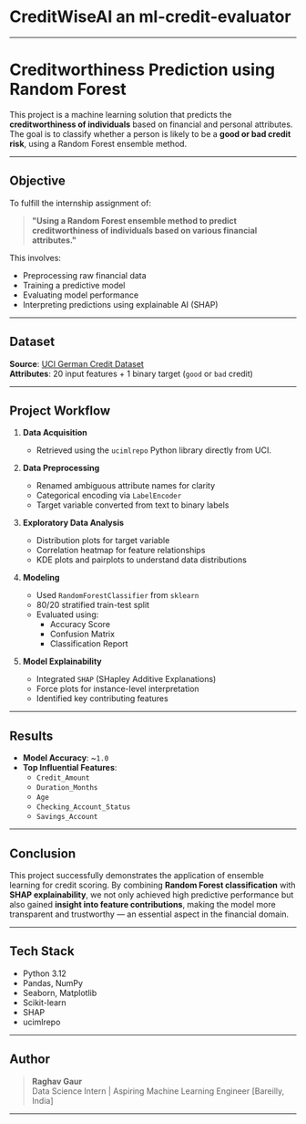 # **CreditWiseAI** an **ml-credit-evaluator**
---

# Creditworthiness Prediction using Random Forest

This project is a machine learning solution that predicts the **creditworthiness of individuals** based on financial and personal attributes. The goal is to classify whether a person is likely to be a **good or bad credit risk**, using a Random Forest ensemble method.

---

## Objective

To fulfill the internship assignment of:
> **"Using a Random Forest ensemble method to predict creditworthiness of individuals based on various financial attributes."**

This involves:
- Preprocessing raw financial data
- Training a predictive model
- Evaluating model performance
- Interpreting predictions using explainable AI (SHAP)

---

## Dataset

**Source**: [UCI German Credit Dataset](https://archive.ics.uci.edu/ml/datasets/statlog+(german+credit+data))  
**Attributes**: 20 input features + 1 binary target (`good` or `bad` credit)

---

## Project Workflow

1. **Data Acquisition**  
   - Retrieved using the `ucimlrepo` Python library directly from UCI.

2. **Data Preprocessing**  
   - Renamed ambiguous attribute names for clarity  
   - Categorical encoding via `LabelEncoder`  
   - Target variable converted from text to binary labels

3. **Exploratory Data Analysis**  
   - Distribution plots for target variable  
   - Correlation heatmap for feature relationships  
   - KDE plots and pairplots to understand data distributions

4. **Modeling**  
   - Used `RandomForestClassifier` from `sklearn`  
   - 80/20 stratified train-test split  
   - Evaluated using:
     - Accuracy Score
     - Confusion Matrix
     - Classification Report

5. **Model Explainability**  
   - Integrated `SHAP` (SHapley Additive Explanations)  
   - Force plots for instance-level interpretation  
   - Identified key contributing features

---

## Results

- **Model Accuracy**: ~`1.0`
- **Top Influential Features**:
  - `Credit_Amount`
  - `Duration_Months`
  - `Age`
  - `Checking_Account_Status`
  - `Savings_Account`

---

## Conclusion

This project successfully demonstrates the application of ensemble learning for credit scoring. By combining **Random Forest classification** with **SHAP explainability**, we not only achieved high predictive performance but also gained **insight into feature contributions**, making the model more transparent and trustworthy — an essential aspect in the financial domain.

---

## Tech Stack

- Python 3.12
- Pandas, NumPy
- Seaborn, Matplotlib
- Scikit-learn
- SHAP
- ucimlrepo

---

## Author

> **Raghav Gaur**  
> Data Science Intern | Aspiring Machine Learning Engineer 
> [Bareilly, India]  

---

